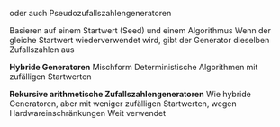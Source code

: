 oder auch Pseudo­zufalls­zahlen­generatoren

Basieren auf einem Startwert (Seed) und einem Algorithmus
Wenn der gleiche Startwert wiederverwendet wird, gibt der Generator dieselben Zufallszahlen aus

**Hybride Generatoren**
Mischform
Deterministische Algorithmen mit zufälligen Startwerten

**Rekursive arithmetische Zufallszahlengeneratoren**
Wie hybride Generatoren, aber mit weniger zufälligen Startwerten, wegen Hardwareinschränkungen
Weit verwendet

